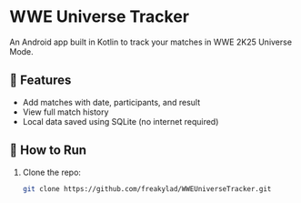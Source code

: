 # WWE Universe Tracker

An Android app built in Kotlin to track your matches in WWE 2K25 Universe Mode.

## 📱 Features

- Add matches with date, participants, and result
- View full match history
- Local data saved using SQLite (no internet required)

## 🚀 How to Run

1. Clone the repo:
   ```bash
   git clone https://github.com/freakylad/WWEUniverseTracker.git
